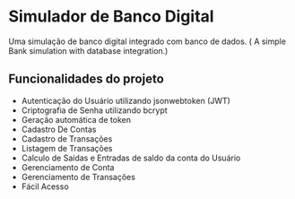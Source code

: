 # Simulador de Banco Digital
Uma simulação de banco digital integrado com banco de dados. ( A simple Bank simulation with database integration.)

## Funcionalidades do projeto

* Autenticação do Usuário utilizando jsonwebtoken (JWT)
* Criptografia de Senha utilizando bcrypt
* Geração automática de token
* Cadastro De Contas
* Cadastro de Transações
* Listagem de Transações
* Calculo de Saídas e Entradas de saldo da conta do Usuário
* Gerenciamento de Conta
* Gerenciamento de Transações
* Fácil Acesso
